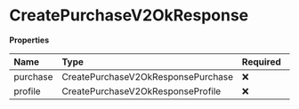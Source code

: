 # CreatePurchaseV2OkResponse

**Properties**

| Name     | Type                               | Required | Description |
| :------- | :--------------------------------- | :------- | :---------- |
| purchase | CreatePurchaseV2OkResponsePurchase | ❌       |             |
| profile  | CreatePurchaseV2OkResponseProfile  | ❌       |             |
